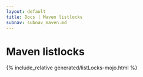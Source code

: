 ```yaml
---
layout: default
title: Docs | Maven listlocks 
subnav: subnav_maven.md
---
```

# Maven listlocks
{% include_relative generated/listLocks-mojo.html %}
